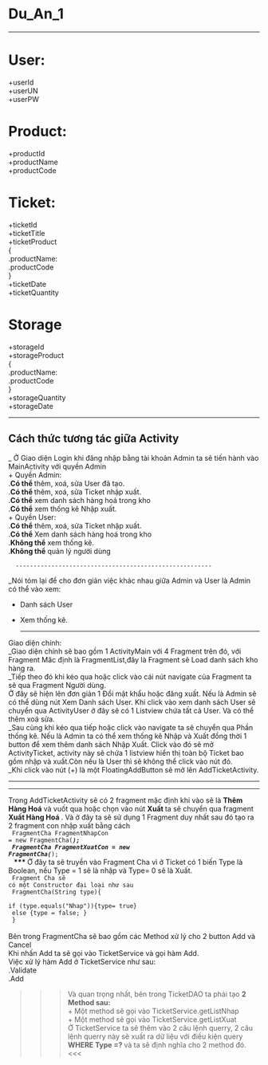 # Du_An_1
------------------------------------
# User:
  +userId <br>
  +userUN <br>
  +userPW 
# Product:
  +productId <br>
  +productName <br>
  +productCode
# Ticket:
  +ticketId <br>
  +ticketTitle <br>
  +ticketProduct
  <br>
    { <br>
      .productName: <br>
      .productCode  <br>
    }
    <br>
  +ticketDate <br>
  +ticketQuantity <br>
# Storage
  +storageId <br>
  +storageProduct
   <br>
    { <br>
      .productName: <br>
      .productCode  <br>
    }
    <br>
   +storageQuantity
  <br>
   +storageDate
   
   -----------------------------------------------------------------------------
   Cách thức tương tác giữa Activity
   -----------------------------------------------------------------------------
   _ Ở Giao diện Login khi đăng nhập bằng tài khoản Admin ta sẽ tiến hành vào MainActivity với quyền Admin <br>
    + Quyền Admin: <br>
      .<strong>Có thể </strong> thêm, xoá, sửa User đã tạo. <br>
      .<strong>Có thể </strong> thêm, xoá, sửa Ticket nhập xuất. <br>
      .<strong>Có thể</strong> xem danh sách hàng hoá trong kho <br>
      .<strong>Có thể</strong> xem thống kê Nhập xuất. <br>
    + Quyền User: <br>
      .<strong>Có thể</strong> thêm, xoá, sửa Ticket nhập xuất. <br>
      .<strong>Có thể</strong> Xem danh sách hàng hoá trong kho <br>
      .<strong>Không thể</strong> xem thống kê. <br>
      .<strong>Không thể</strong> quản lý người dùng <br>
      
      -------------------------------------------------------
      
_Nói tóm lại để cho đơn giản việc khác nhau giữa Admin và User là Admin có thể vào xem: <br>
  + Danh sách User
  + Xem thống kê.
  
      -------------------------------------------------------    
  Giao diện chính: <br>
  _Giao diện chính sẽ bao gồm 1 ActivityMain với 4 Fragment trên đó, với Fragment Măc định là FragmentList,đây là Fragment sẽ Load danh sách kho hàng ra.<br>
  _Tiếp theo đó khi kéo qua hoặc click vào cái nút navigate của Fragment ta sẽ qua Fragment Người dùng.<br>
  Ở đây sẽ hiện lên đơn giản 1 Đổi mật khẩu hoặc đăng xuất. Nếu là Admin sẽ có thể dùng nút Xem Danh sách User. Khi click vào xem danh sách User sẽ chuyển qua ActivityUser ở đây sẽ có 1 Listview chứa tất cả User. Và có thể thêm xoá sửa. <br>
  _Sau cùng khi kéo qua tiếp hoặc click vào navigate ta sẽ chuyển qua Phần thống kê. Nếu là Admin ta có thể xem thống kê Nhập và Xuất đồng thời 1 button để xem thêm danh sách Nhập Xuất. Click vào đó sẽ mở ActivityTicket, activity này sẽ chứa 1 listview hiển thị toàn bộ Ticket bao gồm nhập và xuất.Còn nếu là User thì sẽ không thể click vào nút đó. <br>
  _Khi click vào nút (+) là một FloatingAddButton sẽ mở lên AddTicketActivity. <br>
  
  ---------------------------------------
  ---------------------------------------
  
  Trong AddTicketActivity sẽ có 2 fragment mặc định khi vào sẽ là <strong> Thêm Hàng Hoá</strong> và vuốt qua hoặc chọn vào nút <strong> Xuất </strong> ta sẽ chuyển qua fragment <strong> Xuất Hàng Hoá </strong>. Và ở đây ta sẽ sử dụng 1 Fragment duy nhất sau đó tạo ra 2 fragment con nhập xuất bằng cách <br>
  <code>
    FragmentCha FragmentNhapCon = new FragmentCha(***); <br>
    FragmentCha FragmentXuatCon = new FragmentCha(***); <br>
  </code>
   <strong> *** </strong> Ở đây ta sẽ truyền vào Fragment Cha vì ở Ticket có 1 biến Type là Boolean, nếu Type = 1 sẽ là nhập và Type= 0 sẽ là Xuất. <br>
  <code>
    Fragment Cha sẽ có một Constructor đại loại như sau <br>
    FragmentCha(String type){ <br>
       if (type.equals("Nhap")){type= true} <br>
       else {type = false; } <br>
  } </code> <br>
    Bên trong FragmentCha sẽ bao gồm các Method xử lý cho 2 button Add và Cancel <br>
    Khi nhấn Add ta sẽ gọi vào TicketService và gọi hàm Add.<br>
    Việc xử lý hàm Add ở TicketService như sau:<br>
      .Validate <br>
      .Add <br>
  >>> Và quan trọng nhất, bên trong TicketDAO ta phải tạo <b> 2 Method sau:  </b> <br>
    + Một method sẽ gọi vào TicketService.getListNhap <br>
    + Một method sẽ gọi vào TicketService.getListXuat <br>
  Ở TicketService ta sẽ thêm vào 2 câu lệnh querry, 2 câu lệnh querry này sẽ xuất ra dữ liệu với điều kiện query <b> WHERE Type =? </b> và ta sẽ định nghĩa cho 2 method đó.
  <<<


 
